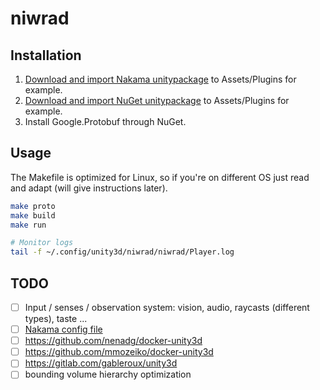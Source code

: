 
# niwrad

## Installation

1. [Download and import Nakama unitypackage](https://github.com/heroiclabs/nakama-unity) to Assets/Plugins for example.
2. [Download and import NuGet unitypackage](https://github.com/GlitchEnzo/NuGetForUnity) to Assets/Plugins for example.
3. Install Google.Protobuf through NuGet.

## Usage

The Makefile is optimized for Linux, so if you're on different OS just read and adapt (will give instructions later).

```bash
make proto
make build
make run
```

```bash
# Monitor logs
tail -f ~/.config/unity3d/niwrad/niwrad/Player.log
```


## TODO

- [ ] Input / senses / observation system: vision, audio, raycasts (different types), taste ...
- [ ] [Nakama config file](https://heroiclabs.com/docs/install-configuration/#example-file)
- [ ] https://github.com/nenadg/docker-unity3d
- [ ] https://github.com/mmozeiko/docker-unity3d
- [ ] https://gitlab.com/gableroux/unity3d
- [ ] bounding volume hierarchy optimization
